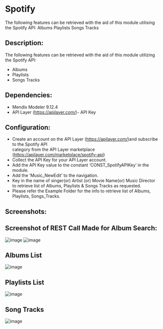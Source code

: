 # Spotify
The following features can be retrieved with the aid of this module utilising the Spotify API:      Albums      Playlists       Songs Tracks      

## Description:
The following features can be retrieved with the aid of this module utilizing the Spotify API:
-	Albums
-	Playlists 
-	Songs Tracks 

## Dependencies: 
-	Mendix Modeler 9.12.4
-	API Layer (https://apilayer.com/)- API Key 

## Configuration:
- Create an account on the API Layer (https://apilayer.com/)and subscribe to the Spotify API   
   category from the API Layer marketplace (https://apilayer.com/marketplace/spotify-api)
- Collect the API Key for your API Layer account.
- Add the API Key value to the constant ‘CONST_SpotifyAPIKey’ in the module.
- Add the ‘Music_NewEdit’ to the navigation.
- Key in the name of singer(or) Artist (or) Movie Name(or) Music Director to retrieve list of Albums, Playlists & Songs Tracks as requested.
- Please refer the Example Folder for the info to retrieve list of Albums, Playlists, Songs_Tracks.


## Screenshots:
 
## Screenshot of REST Call Made for Album Search:
![image](https://user-images.githubusercontent.com/127124924/225878019-01cb814e-3fe6-412a-b4b4-babced7935c4.png)
![image](https://user-images.githubusercontent.com/127124924/225878087-06365abb-4310-43b7-baad-88b950fde2d6.png)

## Albums List
 
![image](https://user-images.githubusercontent.com/127124924/225878152-43bf0040-63b3-4471-86c2-1f95daf31747.png)

## Playlists List
 
![image](https://user-images.githubusercontent.com/127124924/225878202-284f513f-ff46-4784-9480-72b99121864a.png)

## Song Tracks
![image](https://user-images.githubusercontent.com/127124924/225878256-ebcca81d-7548-4e88-96f5-32c1165da311.png)

 
